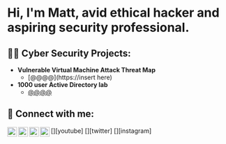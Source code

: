 <h1>Hi, I'm Matt, avid ethical hacker and aspiring security professional.

<h2>👨‍💻 Cyber Security Projects:</h2>

- <b>Vulnerable Virtual Machine Attack Threat Map </b>
  - [@@@@](https://insert here)
- <b>1000 user Active Directory lab</b>
  - [@@@@](https://github.com/) 


<h2> 🤳 Connect with me:</h2>

[<img align="left" alt="Matt | YouTube" width="22px" src="https://cdn.jsdelivr.net/npm/simple-icons@v3/icons/youtube.svg" />][youtube]
[<img align="left" alt="Matt | Twitter" width="22px" src="https://cdn.jsdelivr.net/npm/simple-icons@v3/icons/twitter.svg" />][twitter]
[<img align="left" alt="Matt | LinkedIn" width="22px" src="https://cdn.jsdelivr.net/npm/simple-icons@v3/icons/linkedin.svg" />][linkedin]
[<img align="left" alt="Matt | Instagram" width="22px" src="https://cdn.jsdelivr.net/npm/simple-icons@v3/icons/instagram.svg" />][instagram]

[tryhackme]: https://tryhackme.com/p/Frostbyyte
[linkedin]: https://www.linkedin.com/in/mhobbs01/
